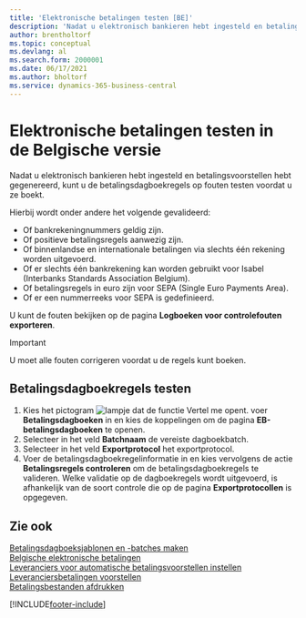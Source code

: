 ```yaml
---
title: 'Elektronische betalingen testen [BE]'
description: 'Nadat u elektronisch bankieren hebt ingesteld en betalingsvoorstellen hebt gegenereerd, kunt u de betalingsdagboekregels op fouten testen voordat u ze boekt.'
author: brentholtorf
ms.topic: conceptual
ms.devlang: al
ms.search.form: 2000001
ms.date: 06/17/2021
ms.author: bholtorf
ms.service: dynamics-365-business-central
---
```

# Elektronische betalingen testen in de Belgische versie

Nadat u elektronisch bankieren hebt ingesteld en betalingsvoorstellen hebt gegenereerd, kunt u de betalingsdagboekregels op fouten testen voordat u ze boekt.  

Hierbij wordt onder andere het volgende gevalideerd:  

- Of bankrekeningnummers geldig zijn.  
- Of positieve betalingsregels aanwezig zijn.  
- Of binnenlandse en internationale betalingen via slechts één rekening worden uitgevoerd.  
- Of er slechts één bankrekening kan worden gebruikt voor Isabel (Interbanks Standards Association Belgium).  
- Of betalingsregels in euro zijn voor SEPA (Single Euro Payments Area).  
- Of er een nummerreeks voor SEPA is gedefinieerd.  

U kunt de fouten bekijken op de pagina **Logboeken voor controlefouten exporteren**.  

> [!IMPORTANT]  
> U moet alle fouten corrigeren voordat u de regels kunt boeken.  

## Betalingsdagboekregels testen  

1. Kies het pictogram ![lampje dat de functie Vertel me opent.](../../media/ui-search/search_small.png "Vertel me wat u wilt doen") voer **Betalingsdagboeken** in en kies de koppelingen om de pagina **EB-betalingsdagboeken** te openen.  
2. Selecteer in het veld **Batchnaam** de vereiste dagboekbatch.  
3. Selecteer in het veld **Exportprotocol** het exportprotocol.  
4. Voer de betalingsdagboekregelinformatie in en kies vervolgens de actie **Betalingsregels controleren** om de betalingsdagboekregels te valideren. Welke validatie op de dagboekregels wordt uitgevoerd, is afhankelijk van de soort controle die op de pagina **Exportprotocollen** is opgegeven.  

## Zie ook  

[Betalingsdagboeksjablonen en -batches maken](how-to-create-payment-journal-templates-and-batches.md)  
[Belgische elektronische betalingen](belgian-electronic-payments.md)  
[Leveranciers voor automatische betalingsvoorstellen instellen](how-to-set-up-vendors-for-automatic-payment-suggestions.md)  
[Leveranciersbetalingen voorstellen](../../payables-how-suggest-vendor-payments.md)  
[Betalingsbestanden afdrukken](how-to-print-payment-files.md)  

[!INCLUDE[footer-include](../../includes/footer-banner.md)]
